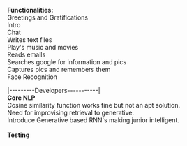 **Functionalities:**<br>
Greetings and Gratifications<br>
Intro<br>
Chat<br>
Writes text files<br>
Play's music and movies<br>
Reads emails<br>
Searches google for information and pics<br>
Captures pics and remembers them<br>
Face Recognition<br>

|---------Developers-----------|<br>
**Core NLP**<br>
Cosine similarity function works fine but not an apt solution.<br>
Need for improvising retrieval to generative.<br>
Introduce Generative based RNN's making junior intelligent.<br>
<br>
**Testing**<br>
